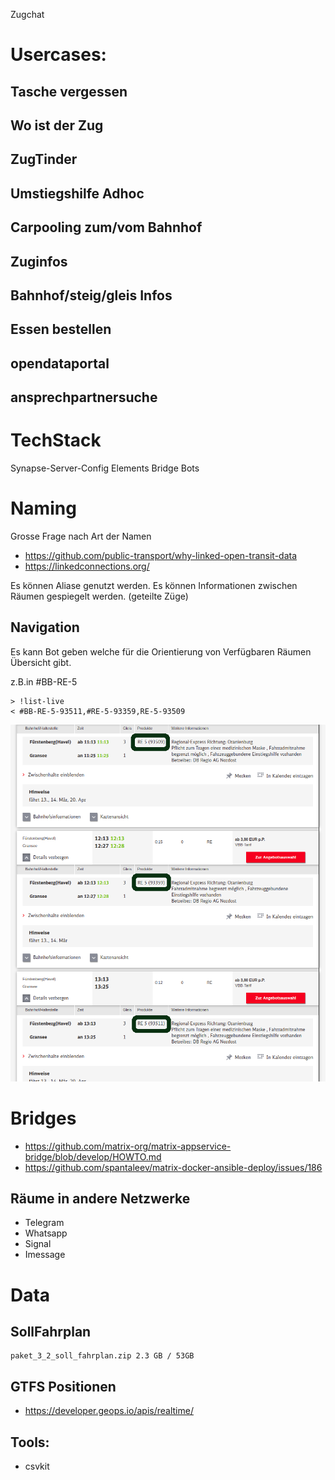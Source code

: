 Zugchat

    
# Usercases: 
## Tasche vergessen
## Wo ist der Zug
## ZugTinder
## Umstiegshilfe Adhoc
## Carpooling zum/vom Bahnhof
## Zuginfos
## Bahnhof/steig/gleis Infos
## Essen bestellen
## opendataportal
## ansprechpartnersuche



# TechStack
Synapse-Server-Config
Elements
Bridge
Bots

# Naming
Grosse Frage nach Art der Namen

* https://github.com/public-transport/why-linked-open-transit-data
* https://linkedconnections.org/

Es können Aliase genutzt werden.
Es können Informationen zwischen Räumen gespiegelt werden. (geteilte Züge)

## Navigation
Es kann Bot geben welche für die Orientierung von Verfügbaren Räumen Übersicht gibt.

z.B.in #BB-RE-5
```
> !list-live
< #BB-RE-5-93511,#RE-5-93359,RE-5-93509
```


![](images/ProductNummer-Zugnummer.png)
# Bridges

* https://github.com/matrix-org/matrix-appservice-bridge/blob/develop/HOWTO.md
* https://github.com/spantaleev/matrix-docker-ansible-deploy/issues/186

## Räume in andere Netzwerke

* Telegram
* Whatsapp
* Signal
* Imessage

# Data

## SollFahrplan

    paket_3_2_soll_fahrplan.zip 2.3 GB / 53GB

## GTFS Positionen

* https://developer.geops.io/apis/realtime/ 

## Tools: 
* csvkit